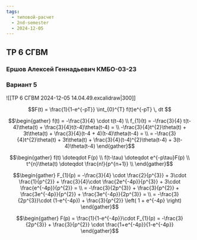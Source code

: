 ```yaml
---
tags:
  - типовой-расчет
  - 2nd-semester
  - 2024-12-05
---
```

## ТР 6 СГВМ

### Ершов Алексей Геннадьевич КМБО-03-23

### Вариант 5

![[ТР 6 СГВМ 2024-12-05 14.04.49.excalidraw|300]]

$$F(t) = \frac{1}{1-e^{-pT}} \int_{0}^{T} f(t)e^{-pT} \, dt $$

$$\begin{gather}
f(t) = -\frac{3}{4} \cdot t(t-4) \\
f_{1}(t) = -\frac{3}{4} t(t-4)\theta(t) + \frac{3}{4}t(t-4)\theta(t-4) = \\
-\frac{3}{4}t^{2}\theta(t) + 3t\theta(t) + \frac{3}{4}(t-4 + 4)(t-4)\theta(t-4) = \\
= -\frac{3}{4}t^{2}\theta(t) + 3t\theta(t) + \frac{3}{4}(t-4)^{2}\theta(t-4) + 3(t-4)\theta(t-4)
\end{gather}$$

$$\begin{gather}
f(t) \doteqdot F(p) \\
f(t-\tau) \doteqdot e^{-p\tau}F(p) \\
t^{n}\theta(t) \doteqdot \frac{n!}{p^{n+1}} \\
\end{gather}$$

$$\begin{gather}
F_{1}(p) = -\frac{3}{4} \cdot \frac{2}{p^{3}} + 3\cdot \frac{1}{p^{2}} + \frac{3}{4}\cdot \frac{2e^{-4p}}{p^{3}} + 3\cdot \frac{e^{-4p}}{p^{2}} = \\
= -\frac{3}{2p^{3}} + \frac{3}{p^{2}} + \frac{3e^{-4p}}{p^{2}} + \frac{3e^{-4p}}{2p^{3}} = \\
= -\frac{3}{2p^{3}}\cdot (1-e^{-4p}) + \frac{3}{p^{2}} \left( 1 + e^{-4p} \right)
\end{gather}$$

$$\begin{gather}
F(p) = \frac{1}{1-e^{-4p}}\cdot F_{1}(p) = -\frac{3}{2p^{3}} + \frac{3}{p^{2}} \cdot \frac{1+e^{-4p}}{1-e^{-4p}}
\end{gather}$$

